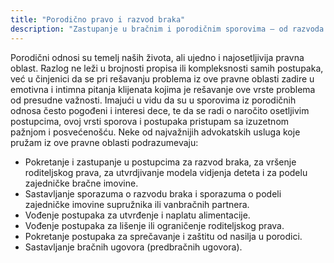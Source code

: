 ```yaml
---
title: "Porodično pravo i razvod braka"
description: "Zastupanje u bračnim i porodičnim sporovima – od razvoda i pitanja staranja o deci do podele bračne imovine."
---
```


Porodični odnosi su temelj naših života, ali ujedno i najosetljivija pravna oblast. Razlog ne leži u brojnosti propisa ili kompleksnosti samih postupaka, već u činjenici da se pri rešavanju problema iz ove pravne oblasti zadire u emotivna i intimna pitanja klijenata kojima je rešavanje ove vrste problema od presudne važnosti. Imajući u vidu da su u sporovima iz porodičnih odnosa često pogođeni i interesi dece, te da se radi o naročito osetljivim postupcima, ovoj vrsti sporova i postupaka pristupam sa izuzetnom pažnjom i posvećenošću. Neke od najvažnijih advokatskih usluga koje pružam iz ove pravne oblasti podrazumevaju:

- Pokretanje i zastupanje u postupcima za razvod braka, za vršenje roditeljskog prava, za utvrdjivanje modela vidjenja deteta i za podelu zajedničke bračne imovine.
- Sastavljanje sporazuma o razvodu braka i sporazuma o podeli zajedničke imovine supružnika ili vanbračnih partnera.
- Vođenje postupaka za utvrđenje i naplatu alimentacije.
- Vođenje postupaka za lišenje ili ograničenje roditeljskog prava.
- Pokretanje postupaka za sprečavanje i zaštitu od nasilja u porodici.
- Sastavljanje bračnih ugovora (predbračnih ugovora).
